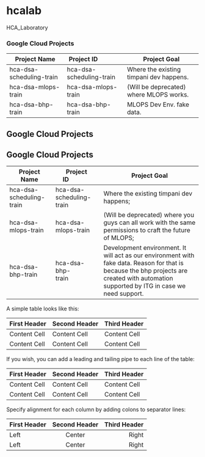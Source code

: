 # hcalab
HCA_Laboratory


### Google Cloud Projects
Project Name                 | Project ID                | Project Goal
-----------------------------|---------------------------|-----------------------------------------
hca-dsa-scheduling-train     |hca-dsa-scheduling-train   |Where the existing timpani dev happens.
hca-dsa-mlops-train          |hca-dsa-mlops-train        |(Will be deprecated) where MLOPS works.
hca-dsa-bhp-train            |hca-dsa-bhp-train          |MLOPS Dev Env. fake data.

## Google Cloud Projects


## Google Cloud Projects
Project Name                 | Project ID                | Project Goal
-----------------------------|---------------------------|-----------------------------------------
hca-dsa-scheduling-train     |hca-dsa-scheduling-train   |Where the existing timpani dev happens;
hca-dsa-mlops-train          |hca-dsa-mlops-train        |(Will be deprecated) where you guys can all work with the same permissions to craft the future of MLOPS;
hca-dsa-bhp-train            |hca-dsa-bhp-train          |Development environment. It will act as our environment with fake data. Reason for that is because the bhp projects are created with automation supported by ITG in case we need support.



A simple table looks like this:

First Header | Second Header | Third Header
------------ | ------------- | ------------
Content Cell | Content Cell  | Content Cell
Content Cell | Content Cell  | Content Cell
If you wish, you can add a leading and tailing pipe to each line of the table:

| First Header | Second Header | Third Header |
| ------------ | ------------- | ------------ |
| Content Cell | Content Cell  | Content Cell |
| Content Cell | Content Cell  | Content Cell |
Specify alignment for each column by adding colons to separator lines:

First Header | Second Header | Third Header
:----------- |:-------------:| -----------:
Left         | Center        | Right
Left         | Center        | Right
